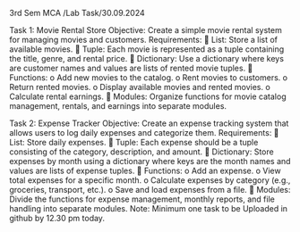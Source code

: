 3rd Sem MCA /Lab Task/30.09.2024 

Task 1: Movie Rental Store 
Objective: 
Create a simple movie rental system for managing movies and customers. 
Requirements: 
 List: Store a list of available movies. 
 Tuple: Each movie is represented as a tuple containing the title, genre, and rental price. 
 Dictionary: Use a dictionary where keys are customer names and values are lists of 
rented movie tuples. 
 Functions: 
o Add new movies to the catalog. 
o Rent movies to customers. 
o Return rented movies. 
o Display available movies and rented movies. 
o Calculate rental earnings. 
 Modules: Organize functions for movie catalog management, rentals, and earnings into 
separate modules. 

Task 2: Expense Tracker 
Objective: 
Create an expense tracking system that allows users to log daily expenses and categorize them. 
Requirements: 
 List: Store daily expenses. 
 Tuple: Each expense should be a tuple consisting of the category, description, and 
amount. 
 Dictionary: Store expenses by month using a dictionary where keys are the month names 
and values are lists of expense tuples. 
 Functions: 
o Add an expense. 
o View total expenses for a specific month. 
o Calculate expenses by category (e.g., groceries, transport, etc.). 
o Save and load expenses from a file. 
 Modules: Divide the functions for expense management, monthly reports, and file 
handling into separate modules. 
Note: Minimum one task to be Uploaded in github by 12.30 pm today. 
